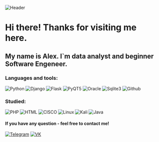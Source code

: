 ![Header](https://github.com/leucochloris/leucochloris/blob/main/assets/code.gif)

# Hi there! Thanks for visiting me here.
## My name is Alex. I\`m data analyst and beginner Software Engeneer.
### Languages and tools: 
![Python](https://img.shields.io/badge/-Python-brightgreen?style=plastic&logo=Python) 
![Django](https://img.shields.io/badge/-Django-green?style=plastic&logo=Django)
![Flask](https://img.shields.io/badge/-Flask-orange?style=plastic&logo=Flask) 
![PyQT5](https://img.shields.io/badge/-PyQT5-yellowgreen?style=plastic&logo=Python) 
![Oracle](https://img.shields.io/badge/-SQL-yellow?style=plastic&logo=SQL) 
![Sqlite3](https://img.shields.io/badge/-Sqlite3-red?style=plastic&logo=Oracle)
![Github](https://img.shields.io/badge/-Github-lightgrey?style=plastic&logo=Github)
### Studied:
![PHP](https://img.shields.io/badge/-PHP-success?style=plastic&logo=PHP)
![HTML](https://img.shields.io/badge/-HTML5-important?style=plastic&logo=HTML5)
![CISCO](https://img.shields.io/badge/-CISCO-black?style=plastic&logo=CISCO)
![Linux](https://img.shields.io/badge/-Linux-critical?style=plastic&logo=linux)
![Kali](https://img.shields.io/badge/-Kali-critical?style=plastic&logo=linux)
![Java](https://img.shields.io/badge/-Java-blueviolet?style=plastic&logo=Java)

#### If you have any question - feel free to contact me! 
[![Telegram](https://img.shields.io/badge/-Telegram-black?style=plastic&logo=Telegram)](https://t.me/leucochloris)
[![VK](https://img.shields.io/badge/-VK-black?style=plastic&logo=VK)](https://vk.com/funnymanalex)
